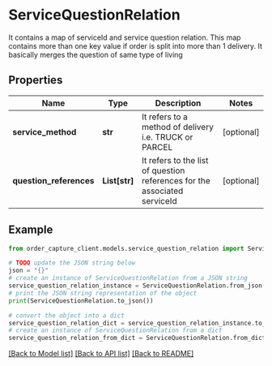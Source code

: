 # ServiceQuestionRelation

It contains a map of serviceId and service question relation. This map contains more than one key value if order is split into more than 1 delivery. It basically merges the question of same type of living

## Properties

Name | Type | Description | Notes
------------ | ------------- | ------------- | -------------
**service_method** | **str** | It refers to a method of delivery i.e. TRUCK or PARCEL | [optional] 
**question_references** | **List[str]** | It refers to the list of question references for the associated serviceId | [optional] 

## Example

```python
from order_capture_client.models.service_question_relation import ServiceQuestionRelation

# TODO update the JSON string below
json = "{}"
# create an instance of ServiceQuestionRelation from a JSON string
service_question_relation_instance = ServiceQuestionRelation.from_json(json)
# print the JSON string representation of the object
print(ServiceQuestionRelation.to_json())

# convert the object into a dict
service_question_relation_dict = service_question_relation_instance.to_dict()
# create an instance of ServiceQuestionRelation from a dict
service_question_relation_from_dict = ServiceQuestionRelation.from_dict(service_question_relation_dict)
```
[[Back to Model list]](../README.md#documentation-for-models) [[Back to API list]](../README.md#documentation-for-api-endpoints) [[Back to README]](../README.md)


